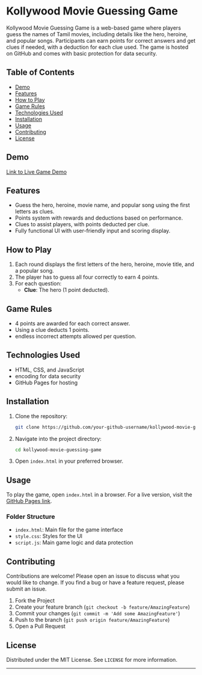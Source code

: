 # Kollywood Movie Guessing Game

Kollywood Movie Guessing Game is a web-based game where players guess the names of Tamil movies, including details like the hero, heroine, and popular songs. Participants can earn points for correct answers and get clues if needed, with a deduction for each clue used. The game is hosted on GitHub and comes with basic protection for data security.

## Table of Contents

- [Demo](#demo)
- [Features](#features)
- [How to Play](#how-to-play)
- [Game Rules](#game-rules)
- [Technologies Used](#technologies-used)
- [Installation](#installation)
- [Usage](#usage)
- [Contributing](#contributing)
- [License](#license)

## Demo

[Link to Live Game Demo](https://your-github-username.github.io/kollywood-movie-guessing-game) 

## Features

- Guess the hero, heroine, movie name, and popular song using the first letters as clues.
- Points system with rewards and deductions based on performance.
- Clues to assist players, with points deducted per clue.
- Fully functional UI with user-friendly input and scoring display.

## How to Play

1. Each round displays the first letters of the hero, heroine, movie title, and a popular song.
2. The player has to guess all four correctly to earn 4 points.
3. For each question:
   - **Clue**: The hero  (1 point deducted).

## Game Rules

- 4 points are awarded for each correct answer.
- Using a clue deducts 1 points.
- endless incorrect attempts allowed per question.

## Technologies Used

- HTML, CSS, and JavaScript
- encoding for data security
- GitHub Pages for hosting

## Installation

1. Clone the repository:

   ```bash
   git clone https://github.com/your-github-username/kollywood-movie-guessing-game.git
   ```

2. Navigate into the project directory:

   ```bash
   cd kollywood-movie-guessing-game
   ```

3. Open `index.html` in your preferred browser.

## Usage

To play the game, open `index.html` in a browser. For a live version, visit the [GitHub Pages link](https://your-github-username.github.io/kollywood-movie-guessing-game).

### Folder Structure

- `index.html`: Main file for the game interface
- `style.css`: Styles for the UI
- `script.js`: Main game logic and data protection

## Contributing

Contributions are welcome! Please open an issue to discuss what you would like to change. If you find a bug or have a feature request, please submit an issue.

1. Fork the Project
2. Create your feature branch (`git checkout -b feature/AmazingFeature`)
3. Commit your changes (`git commit -m 'Add some AmazingFeature'`)
4. Push to the branch (`git push origin feature/AmazingFeature`)
5. Open a Pull Request

## License

Distributed under the MIT License. See `LICENSE` for more information.

---

